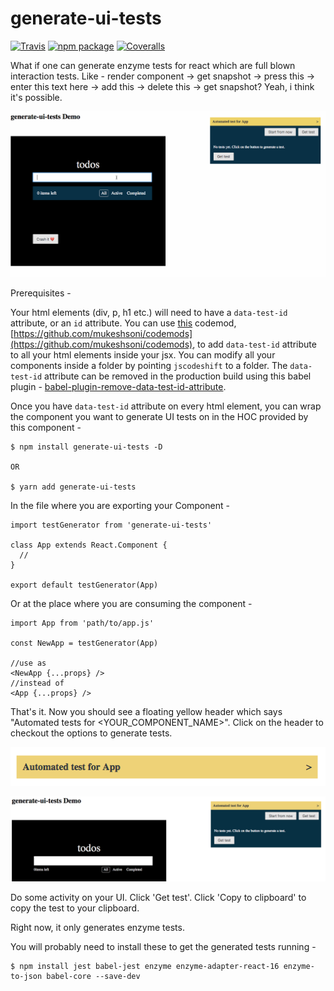 # generate-ui-tests

[![Travis][build-badge]][build]
[![npm package][npm-badge]][npm]
[![Coveralls][coveralls-badge]][coveralls]

What if one can generate enzyme tests for react which are full blown interaction tests. Like - render component -> get snapshot -> press this -> enter this text here -> add this -> delete this -> get snapshot? Yeah, i think it's possible.

![Alt text](./images/generate_tests_demo.gif?raw=true "Demo gif")

Prerequisites -

Your html elements (div, p, h1 etc.) will need to have a `data-test-id` attribute, or an `id` attribute.
You can use [this](https://github.com/mukeshsoni/codemods) codemod, [https://github.com/mukeshsoni/codemods](https://github.com/mukeshsoni/codemods), to add `data-test-id` attribute to all your html elements inside your jsx. You can modify all your components inside a folder by pointing `jscodeshift` to a folder.
The `data-test-id` attribute can be removed in the production build using this babel plugin - [babel-plugin-remove-data-test-id-attribute](https://github.com/mukeshsoni/babel-plugin-remove-data-test-id-attribute).

Once you have `data-test-id` attribute on every html element, you can wrap the component you want to generate UI tests on in the HOC provided by this component -

```
$ npm install generate-ui-tests -D

OR

$ yarn add generate-ui-tests
```

In the file where you are exporting your Component -

```
import testGenerator from 'generate-ui-tests'

class App extends React.Component {
  //
}

export default testGenerator(App)
```

Or at the place where you are consuming the component -

```
import App from 'path/to/app.js'

const NewApp = testGenerator(App)

//use as
<NewApp {...props} />
//instead of
<App {...props} />
```

That's it. Now you should see a floating yellow header which says "Automated tests for <YOUR_COMPONENT_NAME>". Click on the header to checkout the options to generate tests.

![Alt text](./images/floating_header.png?raw=true "Floating header")

![Alt text](./images/test_viewer_without_tets.png?raw=true "Test Viewer without tests")

Do some activity on your UI. Click 'Get test'. Click 'Copy to clipboard' to copy the test to your clipboard.

Right now, it only generates enzyme tests.

You will probably need to install these to get the generated tests running -

```
$ npm install jest babel-jest enzyme enzyme-adapter-react-16 enzyme-to-json babel-core --save-dev
```

[build-badge]: https://img.shields.io/travis/user/repo/master.png?style=flat-square
[build]: https://travis-ci.org/user/repo
[npm-badge]: https://img.shields.io/npm/v/npm-package.png?style=flat-square
[npm]: https://www.npmjs.org/package/npm-package
[coveralls-badge]: https://img.shields.io/coveralls/user/repo/master.png?style=flat-square
[coveralls]: https://coveralls.io/github/user/repo
